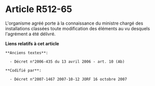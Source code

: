 # Article R512-65

L'organisme agréé porte à la connaissance du ministre chargé des installations classées toute modification des éléments au vu
desquels l'agrément a été délivré.

**Liens relatifs à cet article**

	**Anciens textes**:

	  - Décret n°2006-435 du 13 avril 2006 - art. 10 (Ab)

	**Codifié par**:

	  - Décret n°2007-1467 2007-10-12 JORF 16 octobre 2007
